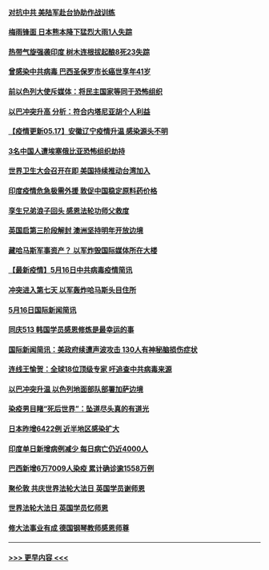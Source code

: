 #### [对抗中共 美陆军赴台协助作战训练](../pages/prog202/a103121292.md?t=05171652) 
#### [梅雨锋面 日本熊本降下猛烈大雨1人失踪](../pages/prog202/a103121277.md?t=05171652) 
#### [热带气旋强袭印度 树木连根拔起酿8死23失踪](../pages/prog202/a103121241.md?t=05171652) 
#### [曾感染中共病毒 巴西圣保罗市长癌世享年41岁](../pages/prog202/a103121172.md?t=05171652) 
#### [前以色列大使斥媒体：将民主国家等同于恐怖组织](../pages/prog202/a103121201.md?t=05171652) 
#### [以巴冲突升高 分析：符合内塔尼亚胡个人利益](../pages/prog202/a103121159.md?t=05171652) 
#### [【疫情更新05.17】安徽辽宁疫情升温 感染源头不明](../pages/prog202/a103114528.md?t=05171652) 
#### [3名中国人遭埃塞俄比亚恐怖组织劫持](../pages/prog202/a103121105.md?t=05171652) 
#### [世界卫生大会召开在即 美国持续推动台湾加入](../pages/prog202/a103121078.md?t=05171652) 
#### [印度疫情危急极需外援 敦促中国稳定原料药价格](../pages/prog202/a103121075.md?t=05171652) 
#### [孪生兄弟浪子回头 感恩法轮功师父救度](../pages/prog202/a103121070.md?t=05171652) 
#### [英国启第三阶段解封 澳洲坚持明年开放边境](../pages/prog202/a103121055.md?t=05171652) 
#### [藏哈马斯军事资产？ 以军炸毁国际媒体所在大楼](../pages/prog202/a103120998.md?t=05171652) 
#### [【最新疫情】5月16日中共病毒疫情简讯](../pages/prog202/a103120996.md?t=05171652) 
#### [冲突进入第七天 以军轰炸哈马斯头目住所](../pages/prog202/a103121000.md?t=05171652) 
#### [5月16日国际新闻简讯](../pages/prog202/a103120985.md?t=05171652) 
#### [同庆513 韩国学员感恩修炼是最幸运的事](../pages/prog202/a103120948.md?t=05171652) 
#### [国际新闻简讯：美政府续遭声波攻击 130人有神秘脑损伤症状](../pages/prog202/a103119624.md?t=05171652) 
#### [连线王愉贺：全球18位顶级专家 吁追查中共病毒来源](../pages/prog202/a103119810.md?t=05171652) 
#### [以巴冲突升温 以色列地面部队部署加萨边境](../pages/prog202/a103119615.md?t=05171652) 
#### [染疫男目睹“死后世界”：坠道尽头真的有道光](../pages/prog202/a103120870.md?t=05171652) 
#### [日本昨增6422例 近半地区感染扩大](../pages/prog202/a103120806.md?t=05171652) 
#### [印度单日新增病例减少 每日病亡仍近4000人](../pages/prog202/a103120532.md?t=05171652) 
#### [巴西新增6万7009人染疫 累计确诊逾1558万例](../pages/prog202/a103120520.md?t=05171652) 
#### [聚伦敦 共庆世界法轮大法日 英国学员谢师恩](../pages/prog202/a103120369.md?t=05171652) 
#### [世界法轮大法日 英国学员忆师恩](../pages/prog202/a103120367.md?t=05171652) 
#### [修大法事业有成 德国钢琴教师感恩师尊](../pages/prog202/a103120322.md?t=05171652) 

----
#### [ >>> 更早内容 <<< ](../indexes/prog202-earlier.md)
